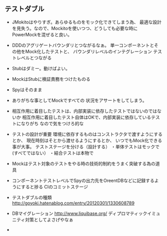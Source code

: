 ## テストダブル

* JMokitoはやりすぎ。あらゆるものをモック化できてしまう為、
最適な設計を見失う。なので、Mockitoを使いつつ、どうしても必要な時に
PowerMockを混ぜると良い。

* DDDのアグリゲートバウンダリとつながるなぁ。
   単一コンポーネントとその他をMock化したテストと、
   バウンダリレベルのインテグレーション
   テストレベルとつながる

* Stubはダミー。動けばよい。
* MockはStubに検証責務をつけたものる
* Spyはそのまま

* ありがちな事としてMockですべての
   状況をアサートをしてしまう。

* 相互作用に着目したテストは、内部実装に依存したテストではないのではないか
  相互作用に着目したテスト自体はOKで、内部実装に依存しているテストになりがち
  なので気をつけろ的な

* テストの設計が重要
   環境に依存するものはコンストラクタで渡すようにするとか、
   現在時刻はそとから渡せるようにするとか、
   いつでもMock化できる事が大事。
   テストステージを分ける（設計する）
      ・単体テストはモックで(すべてではない）
      ・結合テストは本物で

* Mockはテスト対象のテストをやる時の技術的制約をうまく突破する為の道具

* コンポーネントテストレベルでSpyの出力先をOreentDBなどに記録するようにすると捗る
   CIのコミットステージ

* テストダブルの種類
   http://goyoki.hatenablog.com/entry/20120301/1330608789

* DBマイグレーション
   http://www.liquibase.org/
   ディプロマティックイミュニティ対策としてよさげやなぁ

* 
